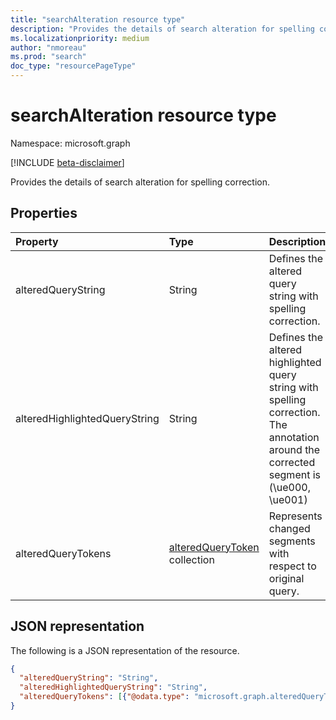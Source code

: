 ```yaml
---
title: "searchAlteration resource type"
description: "Provides the details of search alteration for spelling correction."
ms.localizationpriority: medium
author: "nmoreau"
ms.prod: "search"
doc_type: "resourcePageType"
---
```


# searchAlteration resource type

Namespace: microsoft.graph

[!INCLUDE [beta-disclaimer](../../includes/beta-disclaimer.md)]

Provides the details of search alteration for spelling correction.

## Properties

| Property     | Type        | Description |
|:-------------|:------------|:------------|
|alteredQueryString|String| Defines the altered query string with spelling correction.|
|alteredHighlightedQueryString|String| Defines the altered highlighted query string with spelling correction. The annotation around the corrected segment is (\ue000, \ue001)|
|alteredQueryTokens|[alteredQueryToken](alteredquerytoken.md) collection| Represents changed segments with respect to original query.|

## JSON representation

The following is a JSON representation of the resource.

<!-- {
  "blockType": "resource",
  "optionalProperties": [

  ],
  "@odata.type": "microsoft.graph.searchAlteration",
  "baseType": null
}-->

```json
{
  "alteredQueryString": "String",
  "alteredHighlightedQueryString": "String",
  "alteredQueryTokens": [{"@odata.type": "microsoft.graph.alteredQueryToken"}]
}
```
